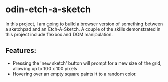 # odin-etch-a-sketch

In this project, I am going to build a browser version of something between a sketchpad and an Etch-A-Sketch.
A couple of the skills demonstrated in this project include flexbox and DOM manipulation.

## Features:

- Pressing the 'new sketch' button will prompt for a new size of the grid, allowing up to 100 x 100 pixels
- Hovering over an empty square paints it to a random color.
